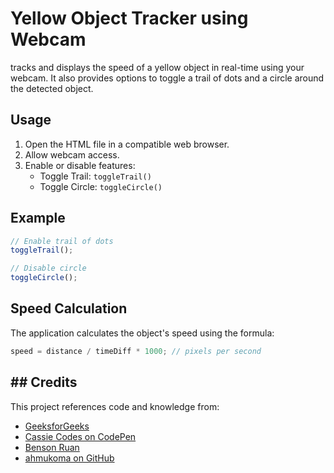 # Yellow Object Tracker using Webcam

tracks and displays the speed of a yellow object in real-time using your webcam. It also provides options to toggle a trail of dots and a circle around the detected object.

## Usage
1. Open the HTML file in a compatible web browser.
2. Allow webcam access.
3. Enable or disable features:
   - Toggle Trail: `toggleTrail()`
   - Toggle Circle: `toggleCircle()`

## Example
```javascript
// Enable trail of dots
toggleTrail();

// Disable circle
toggleCircle();
```

## Speed Calculation
The application calculates the object's speed using the formula:

```javascript
speed = distance / timeDiff * 1000; // pixels per second

```
## ## Credits
This project references code and knowledge from:
- [GeeksforGeeks](https://www.geeksforgeeks.org/how-to-open-web-cam-in-javascript/)
- [Cassie Codes on CodePen](https://codepen.io/cassie-codes/pen/RJxGvK)
- [Benson Ruan](https://bensonruan.com/how-to-access-webcam-and-take-photo-with-javascript/)
- [ahmukoma on GitHub](https://raw.githubusercontent.com/ahmukoma/Color-Tracking-with-Javascript/master/js/jquery-3.2.1.js)

